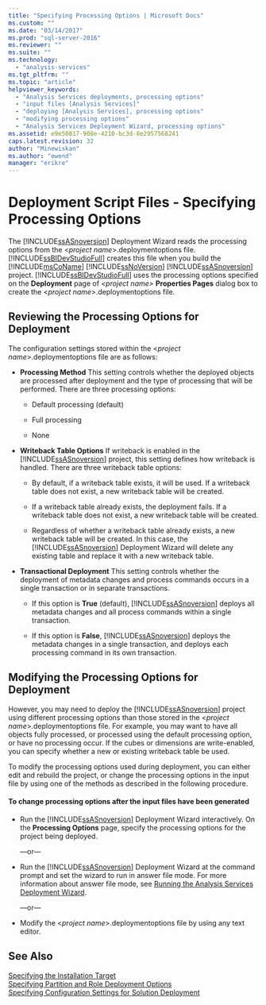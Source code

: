 ```yaml
---
title: "Specifying Processing Options | Microsoft Docs"
ms.custom: ""
ms.date: "03/14/2017"
ms.prod: "sql-server-2016"
ms.reviewer: ""
ms.suite: ""
ms.technology: 
  - "analysis-services"
ms.tgt_pltfrm: ""
ms.topic: "article"
helpviewer_keywords: 
  - "Analysis Services deployments, processing options"
  - "input files [Analysis Services]"
  - "deploying [Analysis Services], processing options"
  - "modifying processing options"
  - "Analysis Services Deployment Wizard, processing options"
ms.assetid: e9e50817-908e-4210-bc3d-8e2957568241
caps.latest.revision: 32
author: "Minewiskan"
ms.author: "owend"
manager: "erikre"
---
```

# Deployment Script Files - Specifying Processing Options
  The [!INCLUDE[ssASnoversion](../../includes/ssasnoversion-md.md)] Deployment Wizard reads the processing options from the \<*project name*>.deploymentoptions file. [!INCLUDE[ssBIDevStudioFull](../../includes/ssbidevstudiofull-md.md)] creates this file when you build the [!INCLUDE[msCoName](../../includes/msconame-md.md)] [!INCLUDE[ssNoVersion](../../includes/ssnoversion-md.md)] [!INCLUDE[ssASnoversion](../../includes/ssasnoversion-md.md)] project. [!INCLUDE[ssBIDevStudioFull](../../includes/ssbidevstudiofull-md.md)] uses the processing options specified on the **Deployment** page of *\<project name>* **Properties Pages** dialog box to create the \<*project name*>.deploymentoptions file.  
  
## Reviewing the Processing Options for Deployment  
 The configuration settings stored within the \<*project name*>.deploymentoptions file are as follows:  
  
-   **Processing Method** This setting controls whether the deployed objects are processed after deployment and the type of processing that will be performed. There are three processing options:  
  
    -   Default processing (default)  
  
    -   Full processing  
  
    -   None  
  
-   **Writeback Table Options** If writeback is enabled in the [!INCLUDE[ssASnoversion](../../includes/ssasnoversion-md.md)] project, this setting defines how writeback is handled. There are three writeback table options:  
  
    -   By default, if a writeback table exists, it will be used. If a writeback table does not exist, a new writeback table will be created.  
  
    -   If a writeback table already exists, the deployment fails. If a writeback table does not exist, a new writeback table will be created.  
  
    -   Regardless of whether a writeback table already exists, a new writeback table will be created. In this case, the [!INCLUDE[ssASnoversion](../../includes/ssasnoversion-md.md)] Deployment Wizard will delete any existing table and replace it with a new writeback table.  
  
-   **Transactional Deployment** This setting controls whether the deployment of metadata changes and process commands occurs in a single transaction or in separate transactions.  
  
    -   If this option is **True** (default), [!INCLUDE[ssASnoversion](../../includes/ssasnoversion-md.md)] deploys all metadata changes and all process commands within a single transaction.  
  
    -   If this option is **False**, [!INCLUDE[ssASnoversion](../../includes/ssasnoversion-md.md)] deploys the metadata changes in a single transaction, and deploys each processing command in its own transaction.  
  
## Modifying the Processing Options for Deployment  
 However, you may need to deploy the [!INCLUDE[ssASnoversion](../../includes/ssasnoversion-md.md)] project using different processing options than those stored in the \<*project name*>.deploymentoptions file. For example, you may want to have all objects fully processed, or processed using the default processing option, or have no processing occur. If the cubes or dimensions are write-enabled, you can specify whether a new or existing writeback table be used.  
  
 To modify the processing options used during deployment, you can either edit and rebuild the project, or change the processing options in the input file by using one of the methods as described in the following procedure.  
  
#### To change processing options after the input files have been generated  
  
-   Run the [!INCLUDE[ssASnoversion](../../includes/ssasnoversion-md.md)] Deployment Wizard interactively. On the **Processing Options** page, specify the processing options for the project being deployed.  
  
     —or—  
  
-   Run the [!INCLUDE[ssASnoversion](../../includes/ssasnoversion-md.md)] Deployment Wizard at the command prompt and set the wizard to run in answer file mode. For more information about answer file mode, see [Running the Analysis Services Deployment Wizard](../../analysis-services/multidimensional-models/running-the-analysis-services-deployment-wizard.md).  
  
     —or—  
  
-   Modify the \<*project name*>.deploymentoptions file by using any text editor.  
  
## See Also  
 [Specifying the Installation Target](../../analysis-services/multidimensional-models/deployment-script-files-specifying-the-installation-target.md)   
 [Specifying Partition and Role Deployment Options](../../analysis-services/multidimensional-models/deployment-script-files-partition-and-role-deployment-options.md)   
 [Specifying Configuration Settings for Solution Deployment](../../analysis-services/multidimensional-models/deployment-script-files-solution-deployment-config-settings.md)  
  
  